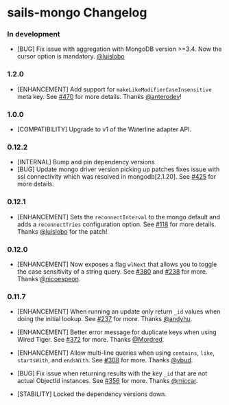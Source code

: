 # sails-mongo Changelog

### In development

* [BUG] Fix issue with aggregation with MongoDB version >=3.4. Now the cursor option is mandatory. [@luislobo](https://github.com/luislobo)


### 1.2.0

* [ENHANCEMENT] Add support for `makeLikeModifierCaseInsensitive` meta key.  See [#470](https://github.com/balderdashy/sails-mongo/pull/470) for more details. Thanks [@anterodev](https://github.com/anterodev)!

### 1.0.0

* [COMPATIBILITY] Upgrade to v1 of the Waterline adapter API.

### 0.12.2

* [INTERNAL] Bump and pin dependency versions
* [BUG] Update mongo driver version picking up patches fixes issue with ssl connectivity which was resolved in mongodb[2.1.20]. See [#425](https://github.com/balderdashy/sails-mongo/issues/435) for more details.

### 0.12.1

* [ENHANCEMENT] Sets the `reconnectInterval` to the mongo default and adds a `reconnectTries` configuration option. See [#118](https://github.com/balderdashy/sails-mongo/issues/118) for more details. Thanks [@luislobo](https://github.com/luislobo) for the patch!

### 0.12.0

* [ENHANCEMENT] Now exposes a flag `wlNext` that allows you to toggle the case sensitivity of a string query. See [#380](https://github.com/balderdashy/sails-mongo/pull/380) and [#238](https://github.com/balderdashy/sails-mongo/pull/238) for more. Thanks [@nicoespeon](https://github.com/nicoespeon).

### 0.11.7

* [ENHANCEMENT] When running an update only return `_id` values when doing the initial lookup. See [#237](https://github.com/balderdashy/sails-mongo/pull/237) for more. Thanks [@andyhu](https://github.com/andyhu).

* [ENHANCEMENT] Better error message for duplicate keys when using Wired Tiger. See [#372](https://github.com/balderdashy/sails-mongo/pull/372) for more. Thanks [@Mordred](https://github.com/Mordred).

* [ENHANCEMENT] Allow multi-line queries when using `contains`, `like`, `startsWith`, and `endsWith`. See [#308](https://github.com/balderdashy/sails-mongo/pull/308) for more. Thanks [@vbud](https://github.com/vbud).

* [BUG] Fix issue when returning results with the key `_id` that are not actual ObjectId instances. See [#356](https://github.com/balderdashy/sails-mongo/pull/356) for more. Thanks [@miccar](https://github.com/miccarr).

* [STABILITY] Locked the dependency versions down.
